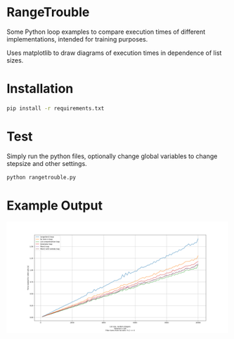# RangeTrouble
Some Python loop examples to compare execution times of different implementations,
intended for training purposes.

Uses matplotlib to draw diagrams of execution times in dependence of list sizes.

# Installation
```bash
pip install -r requirements.txt
```

# Test
Simply run the python files, optionally change global variables to change stepsize
and other settings.
```bash
python rangetrouble.py
```

# Example Output
![Python3 example output](python3_loop_with_test.png)
